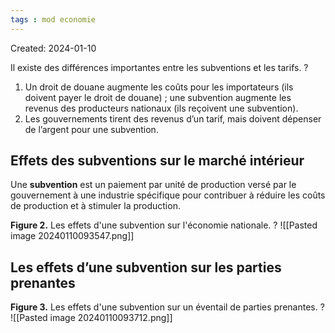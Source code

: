 ```yaml
---
tags : mod economie
---
```

Created: 2024-01-10

Il existe des différences importantes entre les subventions et les tarifs.
?
1. Un droit de douane augmente les coûts pour les importateurs (ils doivent payer le droit de douane) ; une subvention augmente les revenus des producteurs nationaux (ils reçoivent une subvention).
2. Les gouvernements tirent des revenus d’un tarif, mais doivent dépenser de l’argent pour une subvention.

## Effets des subventions sur le marché intérieur
Une **subvention** est un paiement par unité de production versé par le gouvernement à une industrie spécifique pour contribuer à réduire les coûts de production et à stimuler la production.

**Figure 2.** Les effets d'une subvention sur l'économie nationale.
?
![[Pasted image 20240110093547.png]]

## Les effets d’une subvention sur les parties prenantes

**Figure 3.** Les effets d'une subvention sur un éventail de parties prenantes.
?
![[Pasted image 20240110093712.png]]